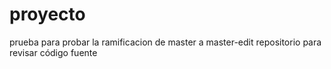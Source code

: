 # proyecto
prueba para probar la ramificacion de master a master-edit
repositorio para revisar código fuente
